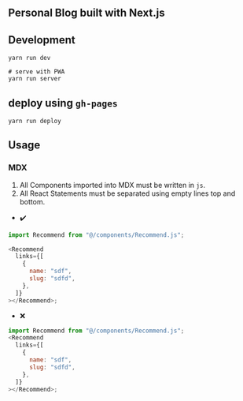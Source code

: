 ## Personal Blog built with Next.js

## Development

```
yarn run dev

# serve with PWA
yarn run server

```

## deploy using `gh-pages`

```
yarn run deploy
```

## Usage

### MDX

1. All Components imported into MDX must be written in `js`.
1. All React Statements must be separated using empty lines top and bottom.

- :heavy_check_mark: 

```js
import Recommend from "@/components/Recommend.js";

<Recommend
  links={[
    {
      name: "sdf",
      slug: "sdfd",
    },
  ]}
></Recommend>;
```

- ❌

```js
import Recommend from "@/components/Recommend.js";
<Recommend
  links={[
    {
      name: "sdf",
      slug: "sdfd",
    },
  ]}
></Recommend>;
```
